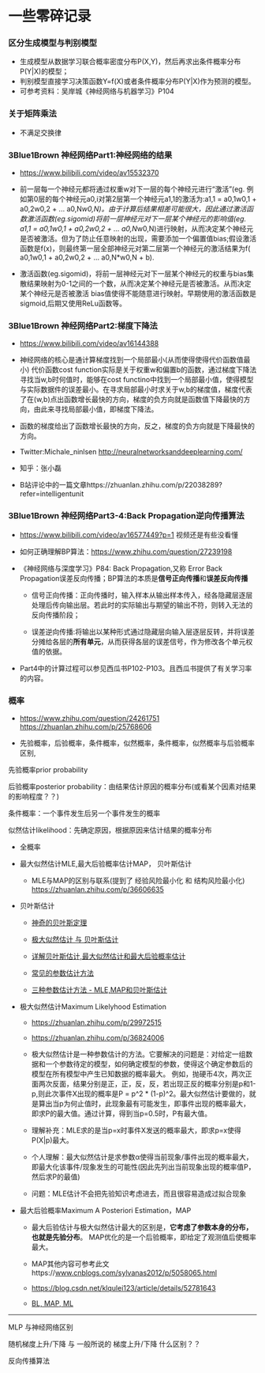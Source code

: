 # 一些零碎记录

### 区分生成模型与判别模型

* 生成模型从数据学习联合概率密度分布P(X,Y)，然后再求出条件概率分布P(Y|X)的模型；
* 判别模型直接学习决策函数Y=f(X)或者条件概率分布P(Y|X)作为预测的模型。
* 可参考资料：吴岸城《神经网络与机器学习》P104


### 关于矩阵乘法

* 不满足交换律

### 3Blue1Brown 神经网络Part1:神经网络的结果

* https://www.bilibili.com/video/av15532370

* 前一层每一个神经元都将通过权重w对下一层的每个神经元进行“激活”(eg. 例如第0层的每个神经元a0,i对第2层第一个神经元a1,1的激活为:a1,1 = a0,1w0,1 + a0,2w0,2 + ... a0,N*w0,N)。由于计算后结果相差可能很大，因此通过激活函数激活函数(eg.sigomid)将前一层神经元对下一层某个神经元的影响值(eg. a1,1 = a0,1w0,1 + a0,2w0,2 + ... a0,N*w0,N)进行映射，从而决定某个神经元是否被激活。但为了防止任意映射的出现，需要添加一个偏置值bias;假设激活函数是f(x)，则最终第一层全部神经元对第二层第一个神经元的激活结果为f( a0,1w0,1 + a0,2w0,2 + ... a0,N*w0,N + b).


* 激活函数(eg.sigomid)，将前一层神经元对下一层某个神经元的权重与bias集散结果映射为0-1之间的一个数，从而决定某个神经元是否被激活。从而决定某个神经元是否被激活
bias值使得不能随意进行映射。早期使用的激活函数是sigmoid,后期又使用ReLu函数等。



### 3Blue1Brown 神经网络Part2:梯度下降法

* https://www.bilibili.com/video/av16144388 

* 神经网络的核心是通计算梯度找到一个局部最小(从而使得使得代价函数值最小)
代价函数cost function实际是关于权重w和偏置b的函数，通过梯度下降法寻找当w,b时何值时，能够在cost functino中找到一个局部最小值，使得模型与实际数据件的误差最小。在寻求局部最小时求关于w,b的梯度值，梯度代表了在(w,b)点出函数增长最快的方向，梯度的负方向就是函数值下降最快的方向，由此来寻找局部最小值，即梯度下降法。

* 函数的梯度给出了函数增长最快的方向，反之，梯度的负方向就是下降最快的方向。

* Twitter:Michale_ninlsen  http://neuralnetworksanddeeplearning.com/

* 知乎：张小磊

* B站评论中的一篇文章https://zhuanlan.zhihu.com/p/22038289?refer=intelligentunit

### 3Blue1Brown 神经网络Part3-4:Back Propagation逆向传播算法

* https://www.bilibili.com/video/av16577449?p=1  视频还是有些没看懂

* 如何正确理解BP算法：https://www.zhihu.com/question/27239198

* 《神经网络与深度学习》P84: Back Propagation,又称 Error Back Propagation误差反向传播；BP算法的本质是**信号正向传播**和**误差反向传播**
    * 信号正向传播：正向传播时，输入样本从输出样本传入，经各隐藏层逐层处理后传向输出层。若此时的实际输出与期望的输出不符，则转入无法的反向传播阶段；

    * 误差逆向传播:将输出以某种形式通过隐藏层向输入层逐层反转，并将误差分摊给各层的**所有单元**，从而获得各层的误差信号，作为修改各个单元权值的依据。

* Part4中的计算过程可以参见西瓜书P102-P103。且西瓜书提供了有关学习率的内容。

### 概率

* https://www.zhihu.com/question/24261751
https://zhuanlan.zhihu.com/p/25768606


* 先验概率，后验概率，条件概率，似然概率，条件概率，似然概率与后验概率区别,

先验概率prior probability

后验概率posterior probability：由结果估计原因的概率分布(或看某个因素对结果的影响程度？？)

条件概率：一个事件发生后另一个事件发生的概率

似然估计likelihood：先确定原因，根据原因来估计结果的概率分布

* 全概率

* 最大似然估计MLE,最大后验概率估计MAP， 贝叶斯估计

    * MLE与MAP的区别与联系(提到了 经验风险最小化 和 结构风险最小化) https://zhuanlan.zhihu.com/p/36606635

* 贝叶斯估计

   * [神奇的贝叶斯定理](https://www.jianshu.com/p/283154606af5)

   * [极大似然估计 与 贝叶斯估计](https://blog.csdn.net/liu1194397014/article/details/52766760)

   * [详解贝叶斯估计,最大似然估计和最大后验概率估计](https://blog.csdn.net/u011508640/article/details/72815981)

   * [常见的参数估计方法](https://www.jianshu.com/p/f4ea000892ca)

   * [三种参数估计方法 - MLE,MAP和贝叶斯估计](https://blog.csdn.net/leo_xu06/article/details/51222215)

* 极大似然估计Maximum Likelyhood Estimation

    * https://zhuanlan.zhihu.com/p/29972515

    * https://zhuanlan.zhihu.com/p/36824006

    * 极大似然估计是一种参数估计的方法。它要解决的问题是：对给定一组数据和一个参数待定的模型，如何确定模型的参数，使得这个确定参数后的模型在所有模型中产生已知数据的概率最大。 例如，抛硬币4次，两次正面两次反面，结果分别是正，正，反，反，若出现正反的概率分别是p和1-p,则此次事件X出现的概率是P = p^2 * (1-p)^2。最大似然估计要做的，就是算出当p为何止值时，此现象最有可能发生，即事件出现的概率最大，即求P的最大值。通过计算，得到当p=0.5时，P有最大值。

   * 理解补充：MLE求的是当p=x时事件X发送的概率最大，即求p=x使得P(X|p)最大。
    
    * 个人理解：最大似然估计是求参数α使得当前现象/事件出现的概率最大，即最大化该事件/现象发生的可能性(因此先列出当前现象出现的概率值P，然后求P的最值)

    * 问题：MLE估计不会把先验知识考虑进去，而且很容易造成过拟合现象

* 最大后验概率Maximum A Posteriori Estimation，MAP

    * 最大后验估计与极大似然估计最大的区别是，**它考虑了参数本身的分布，也就是先验分布**。 MAP优化的是一个后验概率，即给定了观测值后使概率最大。

    * MAP其他内容可参考此文https://www.cnblogs.com/sylvanas2012/p/5058065.html

    * https://blog.csdn.net/klqulei123/article/details/52781643

    * [BL, MAP, ML](http://www.360doc.com/content/16/0510/11/29157075_557802881.shtml)

----

MLP 与神经网络区别

随机梯度上升/下降 与 一般所说的 梯度上升/下降 什么区别？？



反向传播算法